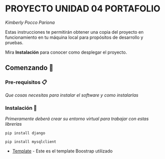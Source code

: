 # PROYECTO UNIDAD 04 PORTAFOLIO
_Kimberly Pocco Pariona_

Estas instrucciones te permitirán obtener una copia del proyecto en funcionamiento en tu máquina local para propósitos de desarrollo y pruebas.

Mira **Instalación** para conocer como desplegar el proyecto.
## Comenzando 🚀

### Pre-requisitos 📋

_Que cosas necesitas para instalar el software y como instalarlas_

### Instalación 🔧
_Primeramente deberá crear su entorno virtual para trabajar con estas librerías_
```
pip install django
```
```
pip install mysqlclient
```
* [Template](https://bootstrapmade.com/iportfolio-bootstrap-portfolio-websites-template/) - Este es el template Boostrap utilizado